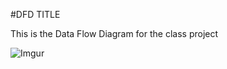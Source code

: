 #DFD TITLE

This is the Data Flow Diagram for the class project

![Imgur](http://i.imgur.com/gBYX0Mx.png)
